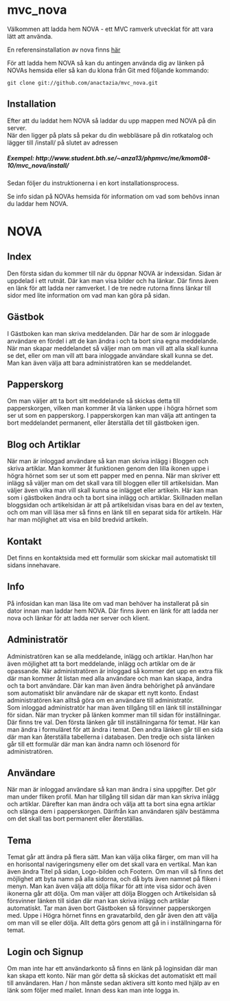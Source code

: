 mvc_nova
========
<p>Välkommen att ladda hem NOVA - ett MVC ramverk utvecklat för att vara lätt att använda.</p>

<p>En referensinstallation av nova finns <a href="http://www.student.bth.se/~anza13/phpmvc/me/kmom08-10/mvc_nova">här</a></p>

<p>För att ladda hem NOVA så kan du antingen använda dig av länken på NOVAs hemsida eller så kan du klona från 
Git med följande kommando:</p>
<code>git clone git://github.com/anactazia/mvc_nova.git</code><br />
<h2>Installation</h2>
<p>Efter att du laddat hem NOVA så laddar du upp mappen med NOVA på din server.<br />
När den ligger på plats så pekar du din webbläsare på din rotkatalog och lägger till /install/ på slutet av adressen</p>
<h5>Exempel: http://www.student.bth.se/~anza13/phpmvc/me/kmom08-10/mvc_nova/install/</h5>
Sedan följer du instruktionerna i en kort installationsprocess.

Se info sidan på NOVAs hemsida för information om vad som behövs innan du laddar hem NOVA.

<h1>NOVA</h1>

<h2>Index</h2>
<p>Den första sidan du kommer till när du öppnar NOVA är indexsidan. Sidan är uppdelad i ett rutnät.
Där kan man visa bilder och ha länkar. Där finns även en länk för att ladda ner ramverket.
I de tre nedre rutorna finns länkar till sidor med lite information om vad man kan göra på sidan.</p>

<h2>Gästbok</h2>
<p>I Gästboken kan man skriva meddelanden. Där har de som är inloggade användare en fördel i att 
de kan ändra i och ta bort sina egna meddelande. När man skapar meddelandet så väljer man om man
vill att alla skall kunna se det, eller om man vill att bara inloggade användare skall kunna se det. Man kan
även välja att bara administratören kan se meddelandet.<p>

<h2>Papperskorg</h2>
<p>Om man väljer att ta bort sitt meddelande så skickas detta till papperskorgen, vilken man kommer
åt via länken uppe i högra hörnet som ser ut som en papperskorg. I papperskorgen kan man välja
att antingen ta bort meddelandet permanent, eller återställa det till gästboken igen.<p>

<h2>Blog och Artiklar</h2>
<p>När man är inloggad användare så kan man skriva inlägg i Bloggen och skriva artiklar. Man kommer åt 
funktionen genom den lilla ikonen uppe i högra hörnet som ser ut som ett papper med en penna.
När man skriver ett inlägg så väljer man om det skall vara till bloggen eller till artikelsidan.
Man väljer även vilka man vill skall kunna se inlägget eller artikeln. Här kan man som i gästboken
ändra och ta bort sina inlägg och artiklar.
Skillnaden mellan bloggsidan och artikelsidan är att på artikelsidan visas bara en del av texten, och 
om man vill läsa mer så finns en länk till en separat sida för artikeln. Här har man möjlighet att 
visa en bild bredvid artikeln.<p>

<h2>Kontakt</h2>
<p>Det finns en kontaktsida med ett formulär som skickar mail automatiskt till sidans innehavare.<p>

<h2>Info</h2>
<p>På infosidan kan man läsa lite om vad man behöver ha installerat på sin dator innan man laddar hem NOVA.
Där finns även en länk för att ladda ner nova och länkar för att ladda ner server och klient.<p>

<h2>Administratör</h2>
<p>Administratören kan se alla meddelande, inlägg och artiklar. Han/hon har även möjlighet att ta bort
meddelande, inlägg och artiklar om de är opassande.
När administratören är inloggad så kommer det upp en extra flik där man kommer åt listan med alla
användare och man kan skapa, ändra och ta bort användare. Där kan man även ändra behörighet på användare
som automatiskt blir användare när de skapar ett nytt konto. Endast administratören kan alltså 
göra om en användare till administratör.<br />
Som inloggad administratör har man även tillgång till en länk till inställningar för sidan. 
När man trycker på länken kommer man till sidan för inställningar.
Där finns tre val. Den första länken går till inställningarna för temat. Här kan man  ändra
i formuläret för att ändra i temat. Den andra länken går till en sida där man kan återställa tabellerna
i databasen. Den tredje och sista länken går till ett formulär där man kan ändra namn och lösenord för
administratören.<p>

<h2>Användare</h2>
<p>När man är inloggad användare så kan man ändra i sina uppgifter. Det gör man under fliken profil.
Man har tillgång till sidan där man kan skriva inlägg och artiklar. Därefter kan man ändra och 
välja att ta bort sina egna artiklar och slänga dem i papperskorgen. Därifrån kan användaren själv
bestämma om det skall tas bort permanent eller återställas.<p>

<h2>Tema</h2>
<p>Temat går att ändra på flera sätt. Man kan välja olika färger, om man vill ha en horisontal navigeringsmeny
eller om det skall vara en vertikal. Man kan även ändra Titel på sidan, Logo-bilden och Footern. 
Om man vill så finns det möjlighet att byta namn på alla sidorna, och då byts även namnet på fliken
i menyn. Man kan även välja att dölja flikar för att inte visa sidor och även ikonerna går att dölja.
Om man väljer att dölja Bloggen och Artikelsidan så försvinner länken till sidan där man kan skriva
inlägg och artiklar automatiskt. Tar man även bort Gästboken så försvinner papperskorgen med. 
Uppe i Högra hörnet finns en gravatarbild, den går även den att välja om man vill se eller dölja.
Allt detta görs genom att gå in i inställningarna för temat. <p>

<h2>Login och Signup</h2>
<p>Om man inte har ett användarkonto så finns en länk på loginsidan där man kan skapa ett konto. När man
gör detta så skickas det automatiskt ett mail till användaren. Han / hon månste sedan aktivera sitt
konto med hjälp av en länk som följer med mailet. Innan dess kan man inte logga in.<p>

